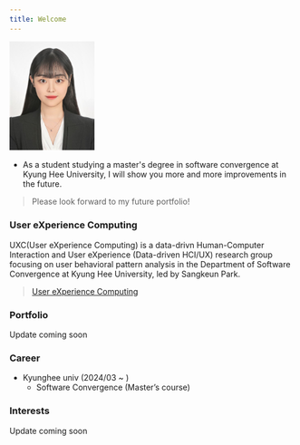 ```yaml
---
title: Welcome
---
```

<img src="CMJ_IDphoto.jpg" alt="CHA MIN JEONG" width="150">

- As a student studying a master's degree in software convergence at Kyung Hee University, I will show you more and more improvements in the future.

> Please look forward to my future portfolio!

### User eXperience Computing

UXC(User eXperience Computing) is a data-drivn Human-Computer Interaction and User eXperience (Data-driven HCI/UX) research group focusing on user behavioral pattern analysis in the Department of Software Convergence at Kyung Hee University, led by Sangkeun Park.

> [User eXperience Computing](https://skpark-khu.github.io/)

### Portfolio

Update coming soon



### Career

- Kyunghee univ (2024/03 ~ )
  - Software Convergence (Master’s course)



### Interests

Update coming soon

